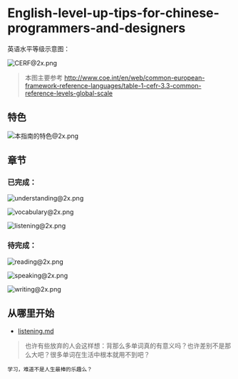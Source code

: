 # English-level-up-tips-for-chinese-programmers-and-designers

英语水平等级示意图：

![CERF@2x.png](https://ooo.0o0.ooo/2017/06/05/5934bb9a2e3bc.png)
>本图主要参考 http://www.coe.int/en/web/common-european-framework-reference-languages/table-1-cefr-3.3-common-reference-levels-global-scale

## 特色

![本指南的特色@2x.png](https://ooo.0o0.ooo/2017/06/05/5934e48ba44bd.png)

## 章节
### 已完成：
![understanding@2x.png](https://ooo.0o0.ooo/2017/06/05/593528281ae08.png)

![vocabulary@2x.png](https://ooo.0o0.ooo/2017/06/05/5935282811f5b.png)

![listening@2x.png](https://ooo.0o0.ooo/2017/06/05/59352827cb44b.png)

### 待完成：

![reading@2x.png](https://ooo.0o0.ooo/2017/06/05/59352827ddd15.png)

![speaking@2x.png](https://ooo.0o0.ooo/2017/06/05/59352827f07e1.png)

![writing@2x.png](https://ooo.0o0.ooo/2017/06/05/59352828161b7.png)

## 从哪里开始

- [listening.md](https://github.com/byoungd/english-level-up-tips-for-chinese-programmers-and-designers/blob/master/listening.md)

>也许有些放弃的人会这样想：背那么多单词真的有意义吗？也许差别不是那么大吧？很多单词在生活中根本就用不到吧？
    
   
    学习，难道不是人生最棒的乐趣么？